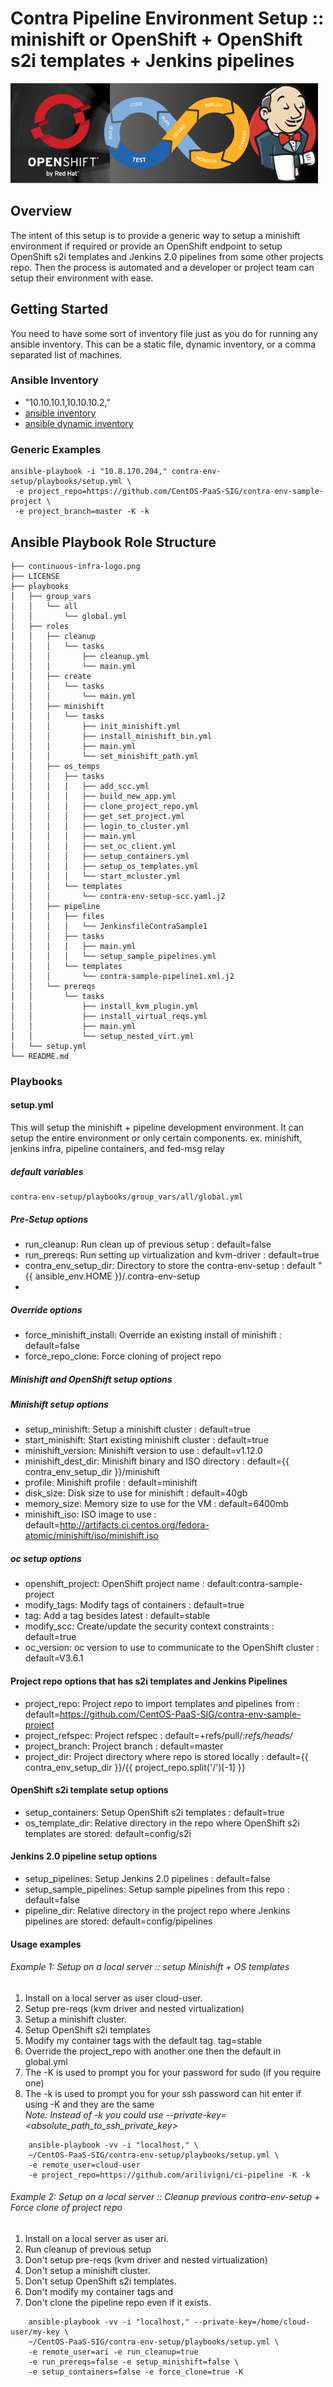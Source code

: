 # Contra Pipeline Environment Setup :: minishift or OpenShift + OpenShift s2i templates + Jenkins pipelines
![CI-Pipeline](continuous-infra-logo.png)

## Overview

The intent of this setup is to provide a generic way to setup a minishift environment if required or provide
an OpenShift endpoint to setup OpenShift s2i templates and Jenkins 2.0 pipelines from some other projects
repo.  Then the process is automated and a developer or project team can setup their environment with ease.

## Getting Started

You need to have some sort of inventory file just as you do for running any ansible inventory.
This can be a static file, dynamic inventory, or a comma separated list of machines.

### Ansible Inventory

- "10.10.10.1,10.10.10.2,"
- [ansible inventory](http://docs.ansible.com/ansible/intro_inventory.html)
- [ansible dynamic inventory](http://docs.ansible.com/ansible/intro_dynamic_inventory.html)

### Generic Examples

```
ansible-playbook -i "10.8.170.204," contra-env-setup/playbooks/setup.yml \
 -e project_repo=https://github.com/CentOS-PaaS-SIG/contra-env-sample-project \
 -e project_branch=master -K -k

```

## Ansible Playbook Role Structure
````
├── continuous-infra-logo.png
├── LICENSE
├── playbooks
│   ├── group_vars
│   │   └── all
│   │       └── global.yml
│   ├── roles
│   │   ├── cleanup
│   │   │   └── tasks
│   │   │       ├── cleanup.yml
│   │   │       └── main.yml
│   │   ├── create
│   │   │   └── tasks
│   │   │       └── main.yml
│   │   ├── minishift
│   │   │   └── tasks
│   │   │       ├── init_minishift.yml
│   │   │       ├── install_minishift_bin.yml
│   │   │       ├── main.yml
│   │   │       └── set_minishift_path.yml
│   │   ├── os_temps
│   │   │   ├── tasks
│   │   │   │   ├── add_scc.yml
│   │   │   │   ├── build_new_app.yml
│   │   │   │   ├── clone_project_repo.yml
│   │   │   │   ├── get_set_project.yml
│   │   │   │   ├── login_to_cluster.yml
│   │   │   │   ├── main.yml
│   │   │   │   ├── set_oc_client.yml
│   │   │   │   ├── setup_containers.yml
│   │   │   │   ├── setup_os_templates.yml
│   │   │   │   └── start_mcluster.yml
│   │   │   └── templates
│   │   │       └── contra-env-setup-scc.yaml.j2
│   │   ├── pipeline
│   │   │   ├── files
│   │   │   │   └── JenkinsfileContraSample1
│   │   │   ├── tasks
│   │   │   │   ├── main.yml
│   │   │   │   └── setup_sample_pipelines.yml
│   │   │   └── templates
│   │   │       └── contra-sample-pipeline1.xml.j2
│   │   └── prereqs
│   │       └── tasks
│   │           ├── install_kvm_plugin.yml
│   │           ├── install_virtual_reqs.yml
│   │           ├── main.yml
│   │           └── setup_nested_virt.yml
│   └── setup.yml
└── README.md
````

### Playbooks

####  setup.yml

This will setup the minishift + pipeline development environment.  It can setup the entire environment
or only certain components.  ex. minishift, jenkins infra, pipeline containers, and fed-msg relay

##### default variables
```
contra-env-setup/playbooks/group_vars/all/global.yml

```
##### Pre-Setup options

* run_cleanup: Run clean up of previous setup : default=false
* run_prereqs: Run setting up virtualization and kvm-driver : default=true
* contra_env_setup_dir: Directory to store the contra-env-setup :  default "{{ ansible_env.HOME }}/.contra-env-setup
* 

##### Override options

* force_minishift_install: Override an existing install of minishift : default=false
* force_repo_clone: Force cloning of project repo

##### Minishift and OpenShift setup options

##### Minishift setup options
* setup_minishift: Setup a minishift cluster : default=true
* start_minishift: Start existing minishift cluster : default=true
* minishift_version: Minishift version to use : default=v1.12.0
* minishift_dest_dir: Minishift binary and ISO directory : default={{ contra_env_setup_dir }}/minishift
* profile: Minishift profile : default=minishift
* disk_size: Disk size to use for minishift : default=40gb
* memory_size: Memory size to use for the VM : default=6400mb
* minishift_iso: ISO image to use : default=http://artifacts.ci.centos.org/fedora-atomic/minishift/iso/minishift.iso 

##### oc setup options
* openshift_project: OpenShift project name : default:contra-sample-project
* modify_tags: Modify tags of containers : default=true
* tag: Add a tag besides latest : default=stable
* modify_scc: Create/update the security context constraints : default=true
* oc_version: oc version to use to communicate to the OpenShift cluster : default=V3.6.1

#### Project repo options that has s2i templates and Jenkins Pipelines
* project_repo: Project repo to import templates and pipelines from : default=https://github.com/CentOS-PaaS-SIG/contra-env-sample-project
* project_refspec: Project refspec : default=+refs/pull/*:refs/heads/* 
* project_branch: Project branch : default=master
* project_dir: Project directory where repo is stored locally : default={{ contra_env_setup_dir }}/{{ project_repo.split('/')[-1] }}

#### OpenShift s2i template setup options
* setup_containers: Setup OpenShift s2i templates : default=true
* os_template_dir: Relative directory in the repo where OpenShift s2i templates are stored: default=config/s2i

#### Jenkins 2.0 pipeline setup options
* setup_pipelines: Setup Jenkins 2.0 pipelines : default=false
* setup_sample_pipelines: Setup sample pipelines from this repo : default=false
* pipeline_dir: Relative directory in the project repo where Jenkins pipelines are stored: default=config/pipelines

#### Usage examples

###### Example 1: Setup on a local server :: setup Minishift + OS templates 

 1. Install on a local server as user cloud-user.
 2. Setup pre-reqs (kvm driver and nested virtualization)
 3. Setup a minishift cluster.
 4. Setup OpenShift s2i templates
 5. Modify my container tags with the default tag. tag=stable
 6. Override the project_repo with another one then the default in global.yml
 7. The -K is used to prompt you for your password for sudo (if you require one)
 8. The -k is used to prompt you for your ssh password can hit enter if using -K and they are the same<br>
    _Note: Instead of -k you could use --private-key=<absolute_path_to_ssh_private_key>_
    
```
    ansible-playbook -vv -i "localhost," \
    ~/CentOS-PaaS-SIG/contra-env-setup/playbooks/setup.yml \
    -e remote_user=cloud-user 
    -e project_repo=https://github.com/arilivigni/ci-pipeline -K -k

```

###### Example 2: Setup on a local server :: Cleanup previous contra-env-setup + Force clone of project repo

 
 1. Install on a local server as user ari.
 2. Run cleanup of previous setup
 3. Don't setup pre-reqs (kvm driver and nested virtualization)
 4. Don't setup a minishift cluster.
 5. Don't setup OpenShift s2i templates.
 6. Don't modify my container tags and 
 7. Don't clone the pipeline repo even if it exists.

```
    ansible-playbook -vv -i "localhost," --private-key=/home/cloud-user/my-key \
    ~/CentOS-PaaS-SIG/contra-env-setup/playbooks/setup.yml \
    -e remote_user=ari -e run_cleanup=true
    -e run_prereqs=false -e setup_minishift=false \
    -e setup_containers=false -e force_clone=true -K
```